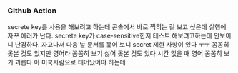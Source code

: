 ### Github Action
secrete key를 사용을 해보려고 하는데
콘솔에서 바로 찍히는 걸 보고 싶은데 실행에 자꾸 에러가 난다.
secrete key가 case-sensitive한지 테스트 해보려고하는데 안보이니 난감하다.
자고나서 다음 날 문서를 훑어 보니 secret 제한 사항이 있다 ㅜㅜ
꼼꼼히 못본 것도 있지만 영어라 꼼꼼히 보기 싫어 못본 것도 있다
시간 없을 때 영어 꼼꼼히 보기 괴롭다 아 미쿡사람으로 태어났어야 하는데
